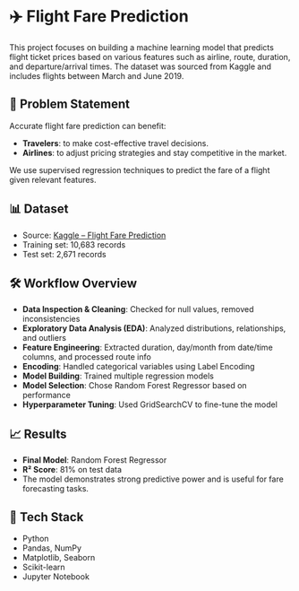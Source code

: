 # ✈️ Flight Fare Prediction

This project focuses on building a machine learning model that predicts flight ticket prices based on various features such as airline, route, duration, and departure/arrival times. The dataset was sourced from Kaggle and includes flights between March and June 2019.

## 📌 Problem Statement

Accurate flight fare prediction can benefit:
- **Travelers**: to make cost-effective travel decisions.
- **Airlines**: to adjust pricing strategies and stay competitive in the market.

We use supervised regression techniques to predict the fare of a flight given relevant features.

## 📊 Dataset

- Source: [Kaggle – Flight Fare Prediction](https://www.kaggle.com/datasets/nikhilmittal/flight-fare-prediction-mh)
- Training set: 10,683 records
- Test set: 2,671 records

## 🛠️ Workflow Overview

- **Data Inspection & Cleaning**: Checked for null values, removed inconsistencies
- **Exploratory Data Analysis (EDA)**: Analyzed distributions, relationships, and outliers
- **Feature Engineering**: Extracted duration, day/month from date/time columns, and processed route info
- **Encoding**: Handled categorical variables using Label Encoding
- **Model Building**: Trained multiple regression models
- **Model Selection**: Chose Random Forest Regressor based on performance
- **Hyperparameter Tuning**: Used GridSearchCV to fine-tune the model

## 📈 Results

- **Final Model**: Random Forest Regressor
- **R² Score**: 81% on test data
- The model demonstrates strong predictive power and is useful for fare forecasting tasks.

## 🧠 Tech Stack

- Python
- Pandas, NumPy
- Matplotlib, Seaborn
- Scikit-learn
- Jupyter Notebook


